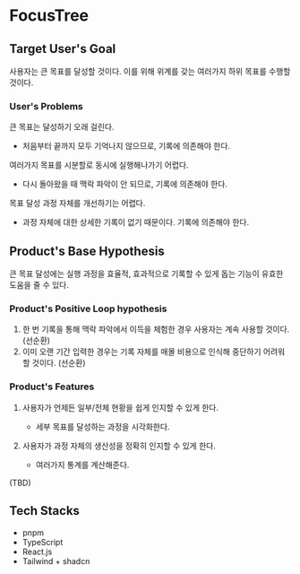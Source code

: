 # FocusTree

## Target User's Goal

사용자는 큰 목표를 달성할 것이다. 이를 위해 위계를 갖는 여러가지 하위 목표를 수행할 것이다.

### User's Problems

큰 목표는 달성하기 오래 걸린다.

- 처음부터 끝까지 모두 기억나지 않으므로, 기록에 의존해야 한다.

여러가지 목표를 시분할로 동시에 실행해나가기 어렵다.

- 다시 돌아왔을 때 맥락 파악이 안 되므로, 기록에 의존해야 한다.

목표 달성 과정 자체를 개선하기는 어렵다.

- 과정 자체에 대한 상세한 기록이 없기 때문이다. 기록에 의존해야 한다.

## Product's Base Hypothesis

큰 목표 달성에는 실행 과정을 효율적, 효과적으로 기록할 수 있게 돕는 기능이 유효한 도움을 줄 수 있다.

### Product's Positive Loop hypothesis

1. 한 번 기록을 통해 맥락 파악에서 이득을 체험한 경우 사용자는 계속 사용할 것이다. (선순환)
2. 이미 오랜 기간 입력한 경우는 기록 자체를 매몰 비용으로 인식해 중단하기 어려워할 것이다. (선순환)

### Product's Features

1. 사용자가 언제든 일부/전체 현황을 쉽게 인지할 수 있게 한다.

   - 세부 목표를 달성하는 과정을 시각화한다.

2. 사용자가 과정 자체의 생산성을 정확히 인지할 수 있게 한다.
   - 여러가지 통계를 계산해준다.

(TBD)

## Tech Stacks

- pnpm
- TypeScript
- React.js
- Tailwind + shadcn
